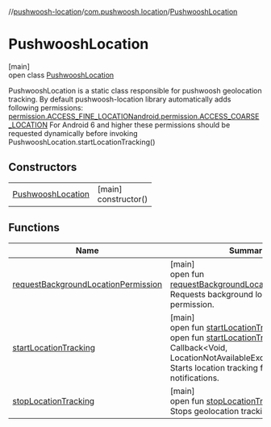 //[pushwoosh-location](../../../index.md)/[com.pushwoosh.location](../index.md)/[PushwooshLocation](index.md)

# PushwooshLocation

[main]\
open class [PushwooshLocation](index.md)

PushwooshLocation is a static class responsible for pushwoosh geolocation tracking.  By default pushwoosh-location library automatically adds following permissions: [permission.ACCESS_FINE_LOCATION](https://developer.android.com/reference/android/Manifest.permission.html#ACCESS_FINE_LOCATION)[android.permission.ACCESS_COARSE_LOCATION](https://developer.android.com/reference/android/Manifest.permission.html#ACCESS_COARSE_LOCATION) For Android 6 and higher these permissions should be requested dynamically before invoking PushwooshLocation.startLocationTracking()

## Constructors

| | |
|---|---|
| [PushwooshLocation](-pushwoosh-location.md) | [main]<br>constructor() |

## Functions

| Name | Summary |
|---|---|
| [requestBackgroundLocationPermission](request-background-location-permission.md) | [main]<br>open fun [requestBackgroundLocationPermission](request-background-location-permission.md)()<br>Requests background location permission. |
| [startLocationTracking](start-location-tracking.md) | [main]<br>open fun [startLocationTracking](start-location-tracking.md)()<br>open fun [startLocationTracking](start-location-tracking.md)(callback: Callback&lt;Void, LocationNotAvailableException&gt;)<br>Starts location tracking for geo push notifications. |
| [stopLocationTracking](stop-location-tracking.md) | [main]<br>open fun [stopLocationTracking](stop-location-tracking.md)()<br>Stops geolocation tracking. |
